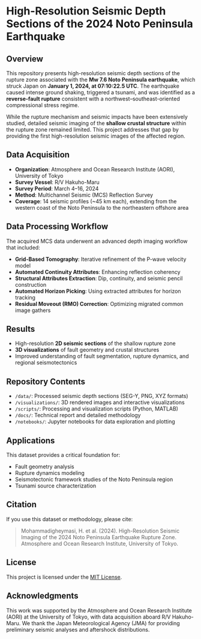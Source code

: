 # High-Resolution Seismic Depth Sections of the 2024 Noto Peninsula Earthquake

## Overview

This repository presents high-resolution seismic depth sections of the rupture zone associated with the **Mw 7.6 Noto Peninsula earthquake**, which struck Japan on **January 1, 2024, at 07:10:22.5 UTC**. The earthquake caused intense ground shaking, triggered a tsunami, and was identified as a **reverse-fault rupture** consistent with a northwest–southeast-oriented compressional stress regime.

While the rupture mechanism and seismic impacts have been extensively studied, detailed seismic imaging of the **shallow crustal structure** within the rupture zone remained limited. This project addresses that gap by providing the first high-resolution seismic images of the affected region.

## Data Acquisition

- **Organization**: Atmosphere and Ocean Research Institute (AORI), University of Tokyo
- **Survey Vessel**: R/V Hakuho-Maru
- **Survey Period**: March 4–16, 2024
- **Method**: Multichannel Seismic (MCS) Reflection Survey
- **Coverage**: 14 seismic profiles (~45 km each), extending from the western coast of the Noto Peninsula to the northeastern offshore area

## Data Processing Workflow

The acquired MCS data underwent an advanced depth imaging workflow that included:

- **Grid-Based Tomography**: Iterative refinement of the P-wave velocity model
- **Automated Continuity Attributes**: Enhancing reflection coherency
- **Structural Attributes Extraction**: Dip, continuity, and seismic pencil construction
- **Automated Horizon Picking**: Using extracted attributes for horizon tracking
- **Residual Moveout (RMO) Correction**: Optimizing migrated common image gathers

## Results

- High-resolution **2D seismic sections** of the shallow rupture zone
- **3D visualizations** of fault geometry and crustal structures
- Improved understanding of fault segmentation, rupture dynamics, and regional seismotectonics

## Repository Contents

- `/data/`: Processed seismic depth sections (SEG-Y, PNG, XYZ formats)
- `/visualizations/`: 3D rendered images and interactive visualizations
- `/scripts/`: Processing and visualization scripts (Python, MATLAB)
- `/docs/`: Technical report and detailed methodology
- `/notebooks/`: Jupyter notebooks for data exploration and plotting

## Applications

This dataset provides a critical foundation for:

- Fault geometry analysis
- Rupture dynamics modeling
- Seismotectonic framework studies of the Noto Peninsula region
- Tsunami source characterization

## Citation

If you use this dataset or methodology, please cite:

> Mohammadigheymasi, H. et al. (2024). High-Resolution Seismic Imaging of the 2024 Noto Peninsula Earthquake Rupture Zone. Atmosphere and Ocean Research Institute, University of Tokyo.

## License

This project is licensed under the [MIT License](LICENSE).

## Acknowledgments

This work was supported by the Atmosphere and Ocean Research Institute (AORI) at the University of Tokyo, with data acquisition aboard R/V Hakuho-Maru. We thank the Japan Meteorological Agency (JMA) for providing preliminary seismic analyses and aftershock distributions.
